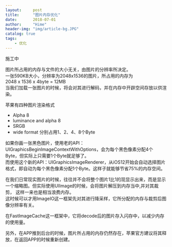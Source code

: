 ```yaml
---
layout:     post
title:      "图片内存优化"
date:       2018-07-01
author:     "Hime"
header-img: "img/article-bg.JPG"
catalog: true
tags:
    - 优化
---
```


施工中

图片所占用的内存与文件的大小无关，由图片的分辨率所决定。  
一张590KB大小，分辨率为2048x1536的图片，所占用的内存为  
2048 x 1536 x 4byte = 12MB  
当我们加载一张图片的时候，将会对其进行解码，并在内存中开辟空间存放以供渲染。

苹果有四种图片渲染格式  
- Alpha 8
- luminance and alpha 8
- SRGB
- wide format
分别占用1、2、4、8个Byte
  
如果你画一张黑色图片，使用老的API：UIGraphicsBeginImageContextWithOptions，会为每个黑色像素分配4个Byte，但实际上只需要1个Byte就足够了。  
而使用这个新的API：UIGraphicsImageRenderer，从iOS12开始会自动选择图片格式，即自动为每个黑色像素分配1个Byte。这样子就能够节省75%的内存空间。

在我们日常现实图片的时候，往往并不会将整个图片1比1的现显示出来，而是显示一个缩略图。但实际使用UIImage的时候，会将图片解压到内存当中,并对其裁剪，
这样一来也是相当浪费内存。  
这时候可以才用ImageIO这一框架先对其进行降采样，它所分配的内存与裁剪后图像分辨率有关。

在FastImageCache这一框架中，它将decode后的图片存入闪存中，以减少内存的使用量。

另外，在APP推到后台的时候，图片所占用的内存仍然存在，苹果官方建议将其释放，在返回APP的时候重新创建。
